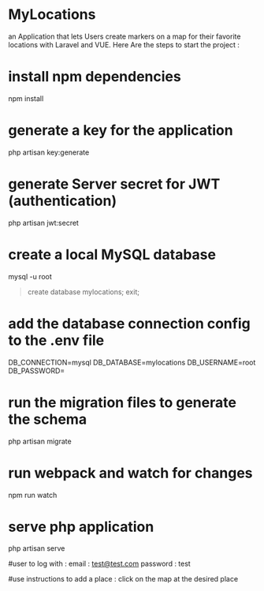 # MyLocations
 an Application that lets Users create markers on a map for their favorite locations with Laravel and VUE. Here Are the steps to start the project :
 
 # install npm dependencies
npm install

# generate a key for the application
php artisan key:generate

# generate Server secret for JWT (authentication)
php artisan jwt:secret

# create a local MySQL database 
mysql -u root

> create database mylocations;
> exit;

# add the database connection config to the .env file
DB_CONNECTION=mysql
DB_DATABASE=mylocations
DB_USERNAME=root
DB_PASSWORD=

# run the migration files to generate the schema
php artisan migrate

# run webpack and watch for changes
npm run watch

# serve php application
php artisan serve

#user to log with : 
email : test@test.com 
password : test

#use instructions
to add a place : click on the map at the desired place 
